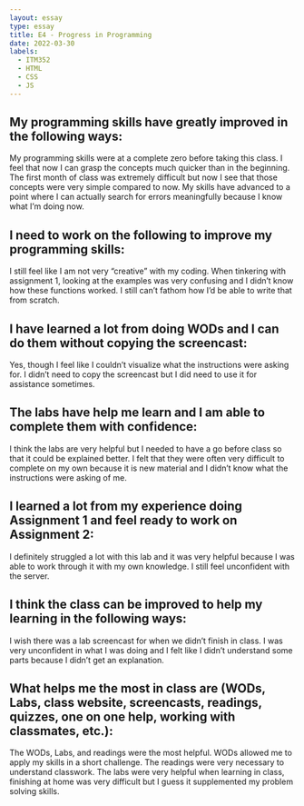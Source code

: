 ```yaml
---
layout: essay
type: essay
title: E4 - Progress in Programming
date: 2022-03-30
labels:
  - ITM352
  - HTML
  - CSS
  - JS
---
```

## My programming skills have greatly improved in the following ways:
My programming skills were at a complete zero before taking this class. I feel that now I can grasp the concepts much quicker than in the beginning. The first month of class was extremely difficult but now I see that those concepts were very simple compared to now. My skills have advanced to a point where I can actually search for errors meaningfully because I know what I’m doing now. 
## I need to work on the following to improve my programming skills:
I still feel like I am not very “creative” with my coding. When tinkering with assignment 1, looking at the examples was very confusing and I didn’t know how these functions worked. I still can’t fathom how I’d be able to write that from scratch.
## I have learned a lot from doing WODs and I can do them without copying the screencast:
Yes, though I feel like I couldn’t visualize what the instructions were asking for. I didn’t need to copy the screencast but I did need to use it for assistance sometimes.
## The labs have help me learn and I am able to complete them with confidence:
I think the labs are very helpful but I needed to have a go before class so that it could be explained better. I felt that they were often very difficult to complete on my own because it is new material and I didn’t know what the instructions were asking of me.
## I learned a lot from my experience doing Assignment 1 and feel ready to work on Assignment 2:
I definitely struggled a lot with this lab and it was very helpful because I was able to work through it with my own knowledge. I still feel unconfident with the server.
## I think the class can be improved to help my learning in the following ways:
I wish there was a lab screencast for when we didn’t finish in class. I was very unconfident in what I was doing and I felt like I didn’t understand some parts because I didn’t get an explanation.
## What helps me the most in class are (WODs, Labs, class website, screencasts, readings, quizzes, one on one help, working with classmates, etc.):
The WODs, Labs, and readings were the most helpful. WODs allowed me to apply my skills in a short challenge. The readings were very necessary to understand classwork. The labs were very helpful when learning in class, finishing at home was very difficult but I guess it supplemented my problem solving skills.
